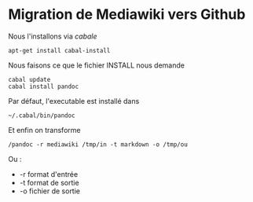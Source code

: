 # Migration de Mediawiki vers Github 
Nous l'installons via *cabale* 
```
apt-get install cabal-install
```
Nous faisons ce que le fichier INSTALL nous demande
```
cabal update
cabal install pandoc
 ```
Par défaut, l'executable est installé dans 
```
~/.cabal/bin/pandoc
```
Et enfin on transforme
```
/pandoc -r mediawiki /tmp/in -t markdown -o /tmp/ou
````
Ou :
* -r format d'entrée
* -t format de sortie
* -o fichier de sortie
